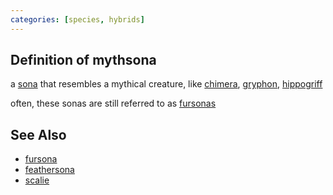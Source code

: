 ```yaml
---
categories: [species, hybrids]
---
```

## Definition of mythsona

a [sona](./sona) that resembles a mythical creature, like [chimera](./chimera), [gryphon](./gryphon), [hippogriff](./hippogriff)

often, these sonas are still referred to as [fursonas](./fursona)

## See Also

- [fursona](./fursona)
- [feathersona](./feathersona)
- [scalie](./scalie)
